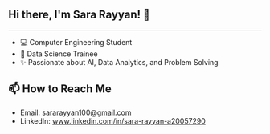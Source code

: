 ## Hi there, I'm Sara Rayyan! 👋
--- 
- 💻 Computer Engineering Student
- 🌱 Data Science Trainee
- ✨ Passionate about AI, Data Analytics, and Problem Solving

📫 How to Reach Me
---
- Email: sararayyan100@gmail.com
- LinkedIn: www.linkedin.com/in/sara-rayyan-a20057290 


